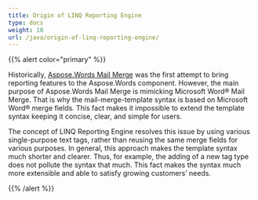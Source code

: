 ```yaml
---
title: Origin of LINQ Reporting Engine
type: docs
weight: 10
url: /java/origin-of-linq-reporting-engine/
---
```


{{% alert color="primary" %}} 

Historically, [Aspose.Words Mail Merge](http://www.aspose.com/docs/display/wordsjava/About+Mail+Merge+in+Aspose.Words) was the first attempt to bring reporting features to the Aspose.Words component. However, the main purpose of Aspose.Words Mail Merge is mimicking Microsoft Word® Mail Merge. That is why the mail-merge-template syntax is based on Microsoft Word® merge fields. This fact makes it impossible to extend the template syntax keeping it concise, clear, and simple for users.

The concept of LINQ Reporting Engine resolves this issue by using various single-purpose text tags, rather than reusing the same merge fields for various purposes. In general, this approach makes the template syntax much shorter and clearer. Thus, for example, the adding of a new tag type does not pollute the syntax that much. This fact makes the syntax much more extensible and able to satisfy growing customers’ needs.

{{% /alert %}}
